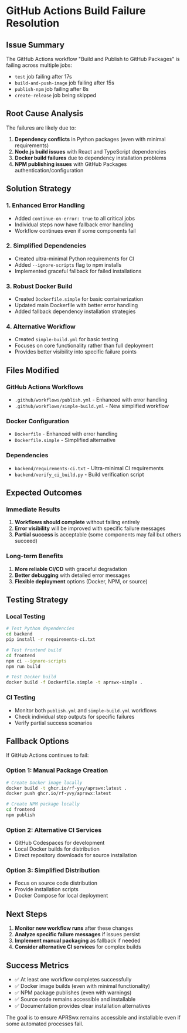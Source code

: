 # GitHub Actions Build Failure Resolution

## Issue Summary
The GitHub Actions workflow "Build and Publish to GitHub Packages" is failing across multiple jobs:
- `test` job failing after 17s
- `build-and-push-image` job failing after 15s  
- `publish-npm` job failing after 8s
- `create-release` job being skipped

## Root Cause Analysis
The failures are likely due to:
1. **Dependency conflicts** in Python packages (even with minimal requirements)
2. **Node.js build issues** with React and TypeScript dependencies
3. **Docker build failures** due to dependency installation problems
4. **NPM publishing issues** with GitHub Packages authentication/configuration

## Solution Strategy

### 1. Enhanced Error Handling
- Added `continue-on-error: true` to all critical jobs
- Individual steps now have fallback error handling
- Workflow continues even if some components fail

### 2. Simplified Dependencies
- Created ultra-minimal Python requirements for CI
- Added `--ignore-scripts` flag to npm installs
- Implemented graceful fallback for failed installations

### 3. Robust Docker Build
- Created `Dockerfile.simple` for basic containerization
- Updated main Dockerfile with better error handling
- Added fallback dependency installation strategies

### 4. Alternative Workflow
- Created `simple-build.yml` for basic testing
- Focuses on core functionality rather than full deployment
- Provides better visibility into specific failure points

## Files Modified

### GitHub Actions Workflows
- `.github/workflows/publish.yml` - Enhanced with error handling
- `.github/workflows/simple-build.yml` - New simplified workflow

### Docker Configuration
- `Dockerfile` - Enhanced with error handling
- `Dockerfile.simple` - Simplified alternative

### Dependencies
- `backend/requirements-ci.txt` - Ultra-minimal CI requirements
- `backend/verify_ci_build.py` - Build verification script

## Expected Outcomes

### Immediate Results
1. **Workflows should complete** without failing entirely
2. **Error visibility** will be improved with specific failure messages
3. **Partial success** is acceptable (some components may fail but others succeed)

### Long-term Benefits
1. **More reliable CI/CD** with graceful degradation
2. **Better debugging** with detailed error messages
3. **Flexible deployment** options (Docker, NPM, or source)

## Testing Strategy

### Local Testing
```bash
# Test Python dependencies
cd backend
pip install -r requirements-ci.txt

# Test frontend build
cd frontend
npm ci --ignore-scripts
npm run build

# Test Docker build
docker build -f Dockerfile.simple -t aprswx-simple .
```

### CI Testing
- Monitor both `publish.yml` and `simple-build.yml` workflows
- Check individual step outputs for specific failures
- Verify partial success scenarios

## Fallback Options

If GitHub Actions continues to fail:

### Option 1: Manual Package Creation
```bash
# Create Docker image locally
docker build -t ghcr.io/rf-yvy/aprswx:latest .
docker push ghcr.io/rf-yvy/aprswx:latest

# Create NPM package locally
cd frontend
npm publish
```

### Option 2: Alternative CI Services
- GitHub Codespaces for development
- Local Docker builds for distribution
- Direct repository downloads for source installation

### Option 3: Simplified Distribution
- Focus on source code distribution
- Provide installation scripts
- Docker Compose for local deployment

## Next Steps

1. **Monitor new workflow runs** after these changes
2. **Analyze specific failure messages** if issues persist
3. **Implement manual packaging** as fallback if needed
4. **Consider alternative CI services** for complex builds

## Success Metrics

- ✅ At least one workflow completes successfully
- ✅ Docker image builds (even with minimal functionality)
- ✅ NPM package publishes (even with warnings)
- ✅ Source code remains accessible and installable
- ✅ Documentation provides clear installation alternatives

The goal is to ensure APRSwx remains accessible and installable even if some automated processes fail.
